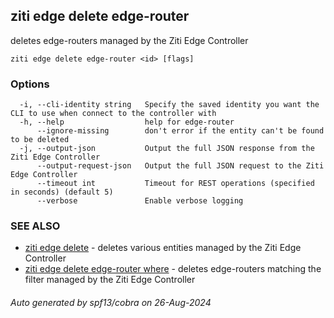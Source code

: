 ## ziti edge delete edge-router

deletes edge-routers managed by the Ziti Edge Controller

```
ziti edge delete edge-router <id> [flags]
```

### Options

```
  -i, --cli-identity string   Specify the saved identity you want the CLI to use when connect to the controller with
  -h, --help                  help for edge-router
      --ignore-missing        don't error if the entity can't be found to be deleted
  -j, --output-json           Output the full JSON response from the Ziti Edge Controller
      --output-request-json   Output the full JSON request to the Ziti Edge Controller
      --timeout int           Timeout for REST operations (specified in seconds) (default 5)
      --verbose               Enable verbose logging
```

### SEE ALSO

* [ziti edge delete](../delete.md)	 - deletes various entities managed by the Ziti Edge Controller
* [ziti edge delete edge-router where](where/where.md)	 - deletes edge-routers matching the filter managed by the Ziti Edge Controller

###### Auto generated by spf13/cobra on 26-Aug-2024
